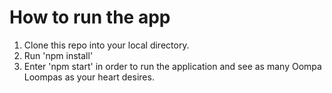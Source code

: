 # How to run the app

1. Clone this repo into your local directory.
2. Run 'npm install'
3. Enter 'npm start' in order to run the application and see as many Oompa Loompas as your heart desires.
